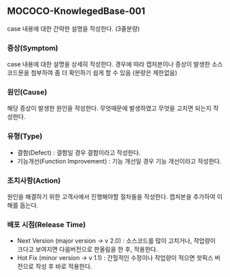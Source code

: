 ## MOCOCO-KnowlegedBase-001
case 내용에 대한 간략한 설명을 작성한다. (3줄분량)

### 증상(Symptom)
case 내용에 대한 설명을 상세히 작성한다. 경우에 따라 캡처본이나 증상이 발생한 소스코드문을 첨부하여 좀 더 확인하기 쉽게 할 수 있음 (분량은 제한없음)

### 원인(Cause)
해당 증상이 발생한 원인을 작성한다. 무엇때문에 발생하였고 무엇을 고치면 되는지 작성한다.

### 유형(Type)
 - 결함(Defect) : 결함일 경우 결함이라고 작성한다.
 - 기능개선(Function Improvement) : 기능 개선일 경우 기능 개선이라고 작성한다.

### 조치사항(Action)
원인을 해결하기 위한 고객사에서 진행해야할 절차들을 작성한다. 캡처본을 추가하여 이해를 돕는다. 

### 배포 시점(Release Time)
 - Next Version (major version -> v 2.0) : 소스코드를 많이 고치거나, 작업량이 크다고 보여지면 다음버전으로 판올림을 한 후, 적용한다.
 - Hot Fix (minor version -> v 1.1) : 간헐적인 수정이나 작업량이 적으면 핫픽스 버전으로 작성 후 바로 적용한다.
 

